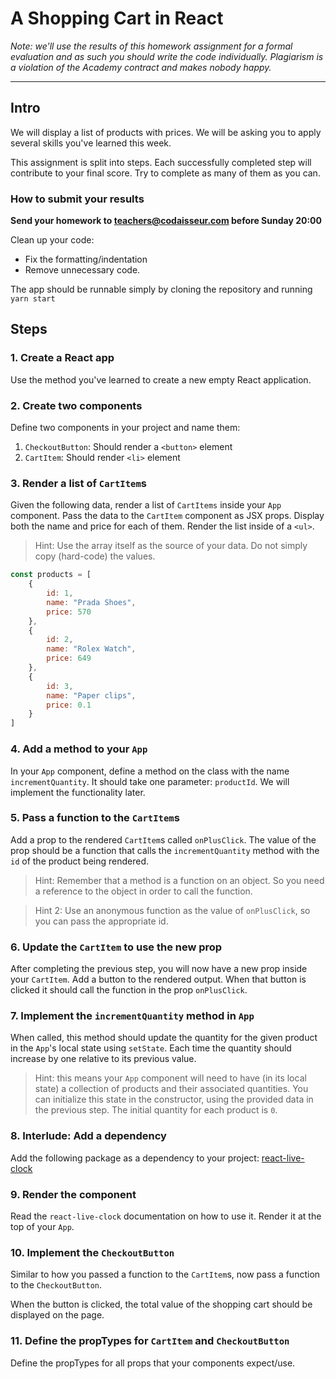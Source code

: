 # A Shopping Cart in React

_Note: we'll use the results of this homework assignment for a formal evaluation and as such you should write the code individually. Plagiarism is a violation of the Academy contract and makes nobody happy._

***

## Intro

We will display a list of products with prices. We will be asking you to apply several skills you've learned this week. 

This assignment is split into steps. Each successfully completed step will contribute to your final score. Try to complete as many of them as you can.

### How to submit your results
**Send your homework to teachers@codaisseur.com before Sunday 20:00**

Clean up your code: 
- Fix the formatting/indentation
- Remove unnecessary code.

The app should be runnable simply by cloning the repository and running `yarn start`

## Steps

### 1. Create a React app
Use the method you've learned to create a new empty React application.

### 2. Create two components
Define two components in your project and name them:

1. `CheckoutButton`: Should render a `<button>` element
1. `CartItem`: Should render `<li>` element

### 3. Render a list of `CartItem`s
Given the following data, render a list of `CartItems` inside your `App` component. Pass the data to the `CartItem` component as JSX props. Display both the name and price for each of them. Render the list inside of a `<ul>`.

> Hint: Use the array itself as the source of your data. Do not simply copy (hard-code) the values.

```js
const products = [
    {
        id: 1,
        name: "Prada Shoes",
        price: 570
    },
    {
        id: 2,
        name: "Rolex Watch",
        price: 649
    },
    {
        id: 3,
        name: "Paper clips",
        price: 0.1
    }
]
```

### 4. Add a method to your `App`
In your `App` component, define a method on the class with the name `incrementQuantity`. It should take one parameter: `productId`. We will implement the functionality later.

### 5. Pass a function to the `CartItem`s
Add a prop to the rendered `CartItem`s called `onPlusClick`. The value of the prop should be a function that calls the `incrementQuantity` method with the `id` of the product being rendered.

> Hint: Remember that a method is a function on an object. So you need a reference to the object in order to call the function. 

> Hint 2: Use an anonymous function as the value of `onPlusClick`, so you can pass the appropriate id.

### 6. Update the `CartItem` to use the new prop
After completing the previous step, you will now have a new prop inside your `CartItem`. Add a button to the rendered output. When that button is clicked it should call the function in the prop `onPlusClick`.

### 7. Implement the `incrementQuantity` method in `App`
When called, this method should update the quantity for the given product in the `App`'s local state using `setState`. Each time the quantity should increase by one relative to its previous value.

> Hint: this means your `App` component will need to have (in its local state) a collection of products and their associated quantities. You can initialize this state in the constructor, using the provided data in the previous step. The initial quantity for each product is `0`.

### 8. Interlude: Add a dependency
Add the following package as a dependency to your project: [react-live-clock](https://www.npmjs.com/package/react-live-clock)

### 9. Render the component
Read the `react-live-clock` documentation on how to use it. Render it at the top of your `App`.

### 10. Implement the `CheckoutButton`
Similar to how you passed a function to the `CartItem`s, now pass a function to the `CheckoutButton`.

When the button is clicked, the total value of the shopping cart should be displayed on the page.

### 11. Define the propTypes for `CartItem` and `CheckoutButton`
Define the propTypes for all props that your components expect/use.